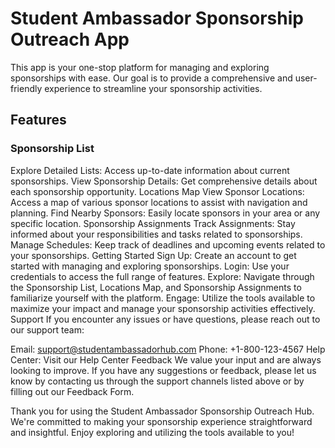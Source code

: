 # Student Ambassador Sponsorship Outreach App

This app is your one-stop platform for managing and exploring sponsorships with ease. Our goal is to provide a comprehensive and user-friendly experience to streamline your sponsorship activities.

## Features
### Sponsorship List
Explore Detailed Lists: Access up-to-date information about current sponsorships.
View Sponsorship Details: Get comprehensive details about each sponsorship opportunity.
Locations Map
View Sponsor Locations: Access a map of various sponsor locations to assist with navigation and planning.
Find Nearby Sponsors: Easily locate sponsors in your area or any specific location.
Sponsorship Assignments
Track Assignments: Stay informed about your responsibilities and tasks related to sponsorships.
Manage Schedules: Keep track of deadlines and upcoming events related to your sponsorships.
Getting Started
Sign Up: Create an account to get started with managing and exploring sponsorships.
Login: Use your credentials to access the full range of features.
Explore: Navigate through the Sponsorship List, Locations Map, and Sponsorship Assignments to familiarize yourself with the platform.
Engage: Utilize the tools available to maximize your impact and manage your sponsorship activities effectively.
Support
If you encounter any issues or have questions, please reach out to our support team:

Email: support@studentambassadorhub.com
Phone: +1-800-123-4567
Help Center: Visit our Help Center
Feedback
We value your input and are always looking to improve. If you have any suggestions or feedback, please let us know by contacting us through the support channels listed above or by filling out our Feedback Form.

Thank you for using the Student Ambassador Sponsorship Outreach Hub. We're committed to making your sponsorship experience straightforward and insightful. Enjoy exploring and utilizing the tools available to you!
